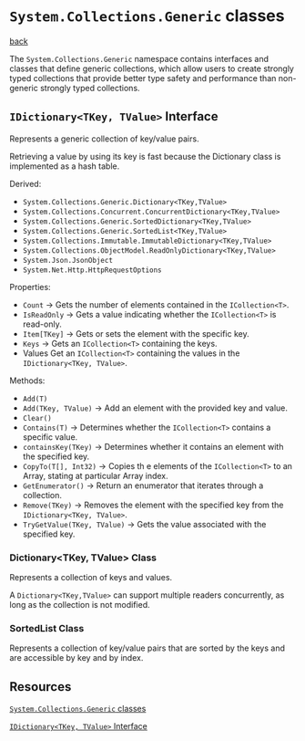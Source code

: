 # `System.Collections.Generic` classes

[back](../README.md)

The `System.Collections.Generic` namespace contains interfaces and classes that define generic collections, which allow users to create strongly typed collections that provide better type safety and performance than non-generic strongly typed collections.

## `IDictionary<TKey, TValue>` Interface

Represents a generic collection of key/value pairs.

Retrieving a value by using its key is fast because the Dictionary class is implemented as a hash table.

Derived:

* `System.Collections.Generic.Dictionary<TKey,TValue>`
* `System.Collections.Concurrent.ConcurrentDictionary<TKey,TValue>`
* `System.Collections.Generic.SortedDictionary<TKey,TValue>`
* `System.Collections.Generic.SortedList<TKey,TValue>`
* `System.Collections.Immutable.ImmutableDictionary<TKey,TValue>`
* `System.Collections.ObjectModel.ReadOnlyDictionary<TKey,TValue>`
* `System.Json.JsonObject`
* `System.Net.Http.HttpRequestOptions`

Properties:
* `Count` -> Gets the number of elements contained in the `ICollection<T>`.
* `IsReadOnly` -> Gets a value indicating whether the `ICollection<T>` is read-only.
* `Item[TKey]` -> Gets or sets the element with the specific key.
* `Keys` -> Gets an `ICollection<T>` containing the keys.
* Values Get an `ICollection<T>` containing the values in the `IDictionary<TKey, TValue>`.

Methods:

* `Add(T)`
* `Add(TKey, TValue)` -> Add an element with the provided key and value.
* `Clear()`
* `Contains(T)` -> Determines whether the `ICollection<T>` contains a specific value.
* `containsKey(TKey)` -> Determines whether it contains an element with the specified key.
* `CopyTo(T[], Int32)` -> Copies th e elements of the `ICollection<T>` to an Array, stating at particular Array index.
* `GetEnumerator()` -> Return an enumerator that iterates through a collection.
* `Remove(TKey)` -> Removes the element with the specified key from the `IDictionary<TKey, TValue>`.
* `TryGetValue(TKey, TValue)` -> Gets the value associated with the specified key.

### Dictionary<TKey, TValue> Class

Represents a collection of keys and values.

A `Dictionary<TKey,TValue>` can support multiple readers concurrently, as long as the collection is not modified.

### SortedList Class

Represents a collection of key/value pairs that are sorted by the keys and are accessible by key and by index.

## Resources

[`System.Collections.Generic` classes](https://docs.microsoft.com/en-us/dotnet/standard/generics/collections)

[`IDictionary<TKey, TValue>` Interface](https://docs.microsoft.com/en-us/dotnet/api/system.collections.generic.idictionary-2?view=netcore-3.1)